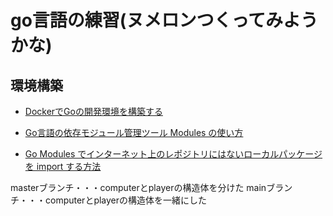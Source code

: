 # go言語の練習(ヌメロンつくってみようかな)

## 環境構築
- [DockerでGoの開発環境を構築する](https://qiita.com/uji_/items/8c9eda89526abe0ba900)

- [Go言語の依存モジュール管理ツール Modules の使い方](https://qiita.com/uchiko/items/64fb3020dd64cf211d4e)

- [Go Modules でインターネット上のレポジトリにはないローカルパッケージを import する方法](https://qiita.com/hnishi/items/a9217249d7832ed2c035)


masterブランチ・・・computerとplayerの構造体を分けた
mainブランチ・・・computerとplayerの構造体を一緒にした